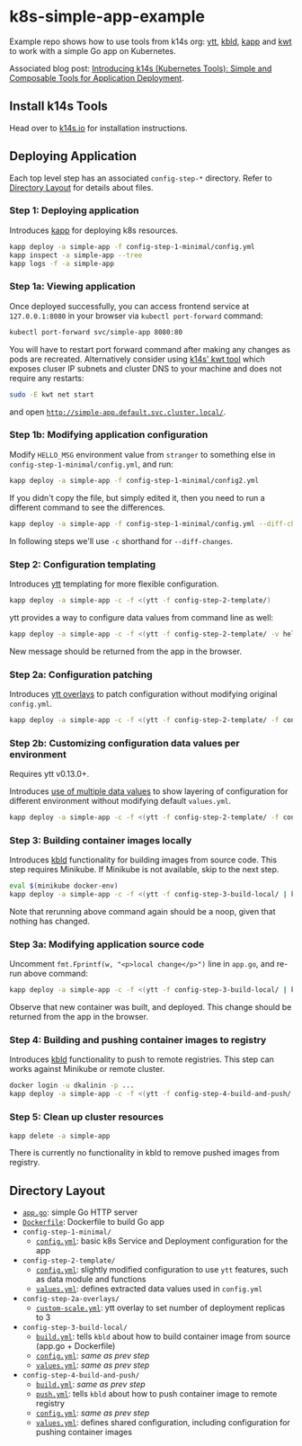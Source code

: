 # k8s-simple-app-example

Example repo shows how to use tools from k14s org: [ytt](https://get-ytt.io), [kbld](https://get-kbld.io), [kapp](https://get-kapp.io) and [kwt](https://github.com/k14s/kapp) to work with a simple Go app on Kubernetes.

Associated blog post: [Introducing k14s (Kubernetes Tools): Simple and Composable Tools for Application Deployment](https://content.pivotal.io/blog/introducing-k14s-kubernetes-tools-simple-and-composable-tools-for-application-deployment).

## Install k14s Tools

Head over to [k14s.io](https://k14s.io/) for installation instructions.

## Deploying Application

Each top level step has an associated `config-step-*` directory. Refer to [Directory Layout](#directory-layout) for details about files.

### Step 1: Deploying application

Introduces [kapp](https://get-kapp.io) for deploying k8s resources.

```bash
kapp deploy -a simple-app -f config-step-1-minimal/config.yml
kapp inspect -a simple-app --tree
kapp logs -f -a simple-app
```

### Step 1a: Viewing application

Once deployed successfully, you can access frontend service at `127.0.0.1:8080` in your browser via `kubectl port-forward` command:

```bash
kubectl port-forward svc/simple-app 8080:80
```

You will have to restart port forward command after making any changes as pods are recreated. Alternatively consider using [k14s' kwt tool](https://github.com/k14s/kwt) which exposes cluser IP subnets and cluster DNS to your machine and does not require any restarts:

```bash
sudo -E kwt net start
```

and open [`http://simple-app.default.svc.cluster.local/`](http://simple-app.default.svc.cluster.local/).

### Step 1b: Modifying application configuration

Modify `HELLO_MSG` environment value from `stranger` to something else in `config-step-1-minimal/config.yml`, and run:

```bash
kapp deploy -a simple-app -f config-step-1-minimal/config2.yml
```

If you didn't copy the file, but simply edited it, then you need to run a different command to see the differences.

```bash
kapp deploy -a simple-app -f config-step-1-minimal/config.yml --diff-changes
```

In following steps we'll use `-c` shorthand for `--diff-changes`.

### Step 2: Configuration templating

Introduces [ytt](https://get-ytt.io) templating for more flexible configuration.

```bash
kapp deploy -a simple-app -c -f <(ytt -f config-step-2-template/)
```

ytt provides a way to configure data values from command line as well:

```bash
kapp deploy -a simple-app -c -f <(ytt -f config-step-2-template/ -v hello_msg=another-stranger)
```

New message should be returned from the app in the browser.

### Step 2a: Configuration patching

Introduces [ytt overlays](https://github.com/k14s/ytt/blob/develop/docs/lang-ref-ytt-overlay.md) to patch configuration without modifying original `config.yml`.

```bash
kapp deploy -a simple-app -c -f <(ytt -f config-step-2-template/ -f config-step-2a-overlays/custom-scale.yml)
```

### Step 2b: Customizing configuration data values per environment

Requires ytt v0.13.0+.

Introduces [use of multiple data values](https://github.com/k14s/ytt/blob/develop/docs/ytt-data-values.md) to show layering of configuration for different environment without modifying default `values.yml`.

```bash
kapp deploy -a simple-app -c -f <(ytt -f config-step-2-template/ -f config-step-2b-multiple-data-values/)
```

### Step 3: Building container images locally

Introduces [kbld](https://get-kbld.io) functionality for building images from source code. This step requires Minikube. If Minikube is not available, skip to the next step.

```bash
eval $(minikube docker-env)
kapp deploy -a simple-app -c -f <(ytt -f config-step-3-build-local/ | kbld -f-)
```

Note that rerunning above command again should be a noop, given that nothing has changed.

### Step 3a: Modifying application source code

Uncomment `fmt.Fprintf(w, "<p>local change</p>")` line in `app.go`, and re-run above command:

```bash
kapp deploy -a simple-app -c -f <(ytt -f config-step-3-build-local/ | kbld -f-)
```

Observe that new container was built, and deployed. This change should be returned from the app in the browser.

### Step 4: Building and pushing container images to registry

Introduces [kbld](https://get-kbld.io) functionality to push to remote registries. This step can works against Minikube or remote cluster.

```bash
docker login -u dkalinin -p ...
kapp deploy -a simple-app -c -f <(ytt -f config-step-4-build-and-push/ -v push_images=true -v push_images_repo=docker.io/dkalinin/k8s-simple-app | kbld -f-)
```

### Step 5: Clean up cluster resources

```bash
kapp delete -a simple-app
```

There is currently no functionality in kbld to remove pushed images from registry.

## Directory Layout

- [`app.go`](app.go): simple Go HTTP server
- [`Dockerfile`](Dockerfile): Dockerfile to build Go app
- `config-step-1-minimal/`
  - [`config.yml`](config-step-1-minimal/config.yml): basic k8s Service and Deployment configuration for the app
- `config-step-2-template/`
  - [`config.yml`](config-step-2-template/config.yml): slightly modified configuration to use `ytt` features, such as data module and functions
  - [`values.yml`](config-step-2-template/values.yml): defines extracted data values used in `config.yml`
- `config-step-2a-overlays/`
  - [`custom-scale.yml`](config-step-2a-overlays/custom-scale.yml): ytt overlay to set number of deployment replicas to 3
- `config-step-3-build-local/`
  - [`build.yml`](config-step-3-build-local/build.yml): tells `kbld` about how to build container image from source (app.go + Dockerfile)
  - [`config.yml`](config-step-3-build-local/config.yml): _same as prev step_
  - [`values.yml`](config-step-3-build-local/values.yml): _same as prev step_
- `config-step-4-build-and-push/`
  - [`build.yml`](config-step-4-build-and-push/build.yml): _same as prev step_
  - [`push.yml`](config-step-4-build-and-push/push.yml): tells `kbld` about how to push container image to remote registry
  - [`config.yml`](config-step-4-build-and-push/config.yml): _same as prev step_
  - [`values.yml`](config-step-4-build-and-push/values.yml): defines shared configuration, including configuration for pushing container images
